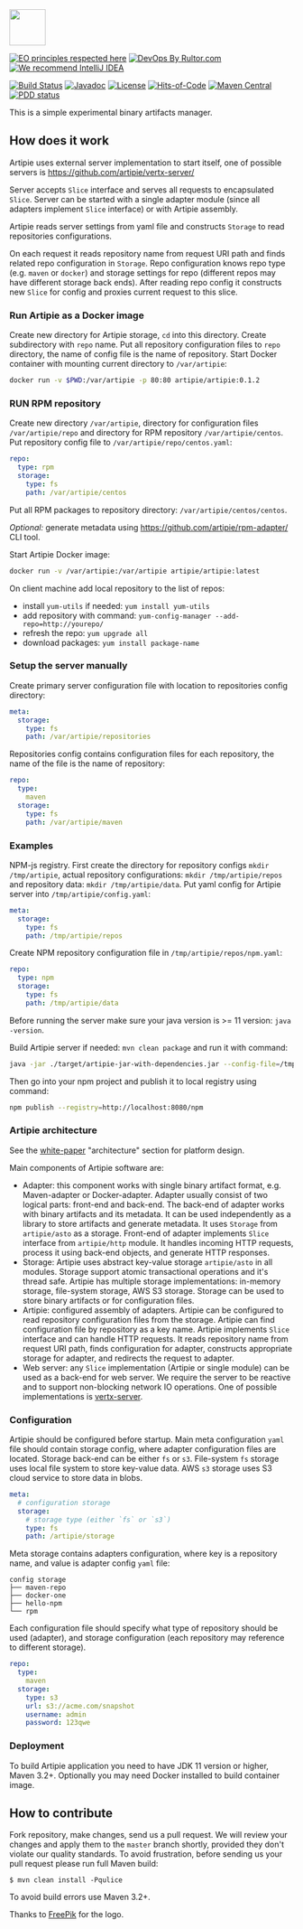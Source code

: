 <img src="https://www.artipie.com/logo.svg" width="64px" height="64px"/>

[![EO principles respected here](https://www.elegantobjects.org/badge.svg)](https://www.elegantobjects.org)
[![DevOps By Rultor.com](http://www.rultor.com/b/yegor256/artipie)](http://www.rultor.com/p/yegor256/artipie)
[![We recommend IntelliJ IDEA](https://www.elegantobjects.org/intellij-idea.svg)](https://www.jetbrains.com/idea/)

[![Build Status](https://img.shields.io/travis/yegor256/artipie/master.svg)](https://travis-ci.org/yegor256/artipie)
[![Javadoc](http://www.javadoc.io/badge/com.yegor256/artipie.svg)](http://www.javadoc.io/doc/com.yegor256/artipie)
[![License](https://img.shields.io/badge/license-MIT-green.svg)](https://github.com/yegor256/artipie/blob/master/LICENSE.txt)
[![Hits-of-Code](https://hitsofcode.com/github/yegor256/artipie)](https://hitsofcode.com/view/github/yegor256/artipie)
[![Maven Central](https://img.shields.io/maven-central/v/com.yegor256/artipie.svg)](https://maven-badges.herokuapp.com/maven-central/com.yegor256/artipie)
[![PDD status](http://www.0pdd.com/svg?name=yegor256/artipie)](http://www.0pdd.com/p?name=yegor256/artipie)

This is a simple experimental binary artifacts manager.

## How does it work

Artipie uses external server implementation to start itself,
one of possible servers is https://github.com/artipie/vertx-server/

Server accepts `Slice` interface and serves all requests to encapsulated `Slice`.
Server can be started with a single adapter module (since all adapters implement `Slice` interface)
or with Artipie assembly.

Artipie reads server settings from yaml file and constructs
`Storage` to read repositories configurations.

On each request it reads repository name from request URI path
and finds related repo configuration in `Storage`. Repo configuration
knows repo type (e.g. `maven` or `docker`) and storage settings for repo
(different repos may have different storage back ends).
After reading repo config it constructs new `Slice` for config
and proxies current request to this slice.

### Run Artipie as a Docker image

Create new directory for Artipie storage, `cd` into this directory.
Create subdirectory with `repo` name. Put all repository configuration files to
`repo` directory, the name of config file is the name of repository.
Start Docker container with mounting current directory to `/var/artipie`:
```bash
docker run -v $PWD:/var/artipie -p 80:80 artipie/artipie:0.1.2
```

### RUN RPM repository

Create new directory `/var/artipie`, directory for configuration files `/var/artipie/repo`
and directory for RPM repository `/var/artipie/centos`.
Put repository config file to `/var/artipie/repo/centos.yaml`:
```yaml
repo:
  type: rpm
  storage:
    type: fs
    path: /var/artipie/centos
```
Put all RPM packages to repository directory: `/var/artipie/centos/centos`.

*Optional:* generate metadata using https://github.com/artipie/rpm-adapter/ CLI tool.

Start Artipie Docker image:
```bash
docker run -v /var/artipie:/var/artipie artipie/artipie:latest
```

On client machine add local repository to the list of repos:
 - install `yum-utils` if needed: `yum install yum-utils`
 - add repository with command: `yum-config-manager --add-repo=http://yourepo/`
 - refresh the repo: `yum upgrade all`
 - download packages: `yum install package-name`

### Setup the server manually

Create primary server configuration file with location to repositories config directory:
```yaml
meta:
  storage:
    type: fs
    path: /var/artipie/repositories
```

Repositories config contains configuration files for each repository, the name of the file is the name of repository:
```yaml
repo:
  type:
    maven
  storage:
    type: fs
    path: /var/artipie/maven
```

### Examples

NPM-js registry. First create the directory for repository configs `mkdir /tmp/artipie`,
actual repository configurations: `mkdir /tmp/artipie/repos` and repository data:
`mkdir /tmp/artipie/data`.
Put yaml config for Artipie server into `/tmp/artipie/config.yaml`:
```yaml
meta:
  storage:
    type: fs
    path: /tmp/artipie/repos
```
Create NPM repository configuration file in `/tmp/artipie/repos/npm.yaml`:
```yaml
repo:
  type: npm
  storage:
    type: fs
    path: /tmp/artipie/data
```

Before running the server make sure your java version is >= 11 version: `java -version`.

Build Artipie server if needed: `mvn clean package` and run it with command:
```bash
java -jar ./target/artipie-jar-with-dependencies.jar --config-file=/tmp/artipie/config.yaml --port=8080
```

Then go into your npm project and publish it to local registry using command:
```bash
npm publish --registry=http://localhost:8080/npm
```


### Artipie architecture

See the [white-paper](https://github.com/artipie/white-paper) "architecture" section
for platform design.

Main components of Artipie software are:
 - Adapter: this component works with single binary artifact format, e.g.
 Maven-adapter or Docker-adapter. Adapter usually consist of two logical parts:
 front-end and back-end. The back-end of adapter works with binary artifacts
 and its metadata. It can be used independently as a library to store artifacts
 and generate metadata. It uses `Storage` from `artipie/asto` as a storage.
 Front-end of adapter implements `Slice` interface from `artipie/http` module.
 It handles incoming HTTP requests, process it using back-end objects, and
 generate HTTP responses.
 - Storage: Artipie uses abstract key-value storage `artipie/asto` in all modules.
 Storage support atomic transactional operations and it's thread safe.
 Artipie has multiple storage implementations: in-memory storage,
 file-system storage, AWS S3 storage. Storage can be used to store binary artifacts
 or for configuration files.
 - Artipie: configured assembly of adapters. Artipie can be configured to read
 repository configuration files from the storage. Artipie can find configuration
 file by repository as a key name. Artipie implements `Slice` interface and can
 handle HTTP requests. It reads repository name from request URI path,
 finds configuration for adapter, constructs appropriate storage for adapter,
 and redirects the request to adapter.
 - Web server: any `Slice` implementation (Artipie or single module) can be used
 as a back-end for web server. We require the server to be reactive and to support
 non-blocking network IO operations. One of possible implementations is
 [vertx-server](https://github.com/artipie/vertx-server/).

### Configuration

Artipie should be configured before startup.
Main meta configuration `yaml` file should contain storage config,
where adapter configuration files are located. Storage back-end
can be either `fs` or `s3`. File-system `fs` storage uses local
file system to store key-value data. AWS `s3` storage uses S3 cloud
service to store data in blobs.
```yaml
meta:
  # configuration storage
  storage:
    # storage type (either `fs` or `s3`)
    type: fs
    path: /artipie/storage
```

Meta storage contains adapters configuration, where key is a repository name,
and value is adapter config `yaml` file:
```text
config storage
├── maven-repo
├── docker-one
├── hello-npm
└── rpm
```
Each configuration file should specify what type of repository should be used
(adapter), and storage configuration (each repository may reference to different storage).
```yaml
repo:
  type:
    maven
  storage:
    type: s3
    url: s3://acme.com/snapshot
    username: admin
    password: 123qwe
```

### Deployment

To build Artipie application you need to have JDK 11 version or higher,
Maven 3.2+. Optionally you may need Docker installed to build container image.

## How to contribute

Fork repository, make changes, send us a pull request. We will review
your changes and apply them to the `master` branch shortly, provided
they don't violate our quality standards. To avoid frustration, before
sending us your pull request please run full Maven build:

```
$ mvn clean install -Pqulice
```

To avoid build errors use Maven 3.2+.

Thanks to [FreePik](https://www.freepik.com/free-photos-vectors/party) for the logo.
